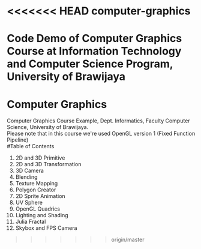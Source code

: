 <<<<<<< HEAD
computer-graphics
=================

Code Demo of Computer Graphics Course at Information Technology and Computer Science Program, University of Brawijaya
=======
# Computer Graphics
Computer Graphics Course Example, Dept. Informatics, Faculty Computer Science, University of Brawijaya.  
Please note that in this course we're used OpenGL version 1 (Fixed Function Pipeline)  
#Table of Contents  
1. 2D and 3D Primitive   
2. 2D and 3D Transformation   
3. 3D Camera  
4. Blending  
5. Texture Mapping  
6. Polygon Creator  
7. 2D Sprite Animation  
8. UV Sphere  
9. OpenGL Quadrics  
10. Lighting and Shading  
11. Julia Fractal  
12. Skybox and FPS Camera  


>>>>>>> origin/master
